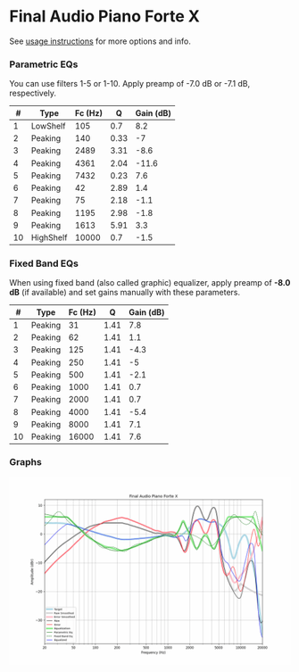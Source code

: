 # Final Audio Piano Forte X
See [usage instructions](https://github.com/jaakkopasanen/AutoEq#usage) for more options and info.

### Parametric EQs
You can use filters 1-5 or 1-10. Apply preamp of -7.0 dB or -7.1 dB, respectively.

|   # | Type      |   Fc (Hz) |    Q |   Gain (dB) |
|-----|-----------|-----------|------|-------------|
|   1 | LowShelf  |       105 | 0.7  |         8.2 |
|   2 | Peaking   |       140 | 0.33 |        -7   |
|   3 | Peaking   |      2489 | 3.31 |        -8.6 |
|   4 | Peaking   |      4361 | 2.04 |       -11.6 |
|   5 | Peaking   |      7432 | 0.23 |         7.6 |
|   6 | Peaking   |        42 | 2.89 |         1.4 |
|   7 | Peaking   |        75 | 2.18 |        -1.1 |
|   8 | Peaking   |      1195 | 2.98 |        -1.8 |
|   9 | Peaking   |      1613 | 5.91 |         3.3 |
|  10 | HighShelf |     10000 | 0.7  |        -1.5 |

### Fixed Band EQs
When using fixed band (also called graphic) equalizer, apply preamp of **-8.0 dB** (if available) and set gains manually with these parameters.

|   # | Type    |   Fc (Hz) |    Q |   Gain (dB) |
|-----|---------|-----------|------|-------------|
|   1 | Peaking |        31 | 1.41 |         7.8 |
|   2 | Peaking |        62 | 1.41 |         1.1 |
|   3 | Peaking |       125 | 1.41 |        -4.3 |
|   4 | Peaking |       250 | 1.41 |        -5   |
|   5 | Peaking |       500 | 1.41 |        -2.1 |
|   6 | Peaking |      1000 | 1.41 |         0.7 |
|   7 | Peaking |      2000 | 1.41 |         0.7 |
|   8 | Peaking |      4000 | 1.41 |        -5.4 |
|   9 | Peaking |      8000 | 1.41 |         7.1 |
|  10 | Peaking |     16000 | 1.41 |         7.6 |

### Graphs
![](./Final%20Audio%20Piano%20Forte%20X.png)
